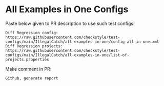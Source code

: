 # All Examples in One Configs
Paste below given to PR description to use such test configs:
```
Diff Regression config: https://raw.githubusercontent.com/checkstyle/test-configs/main/IllegalCatch/all-examples-in-one/config-all-in-one.xml
Diff Regression projects: https://raw.githubusercontent.com/checkstyle/test-configs/main/IllegalCatch/all-examples-in-one/list-of-projects.properties
```
Make comment in PR:
```
Github, generate report
```
